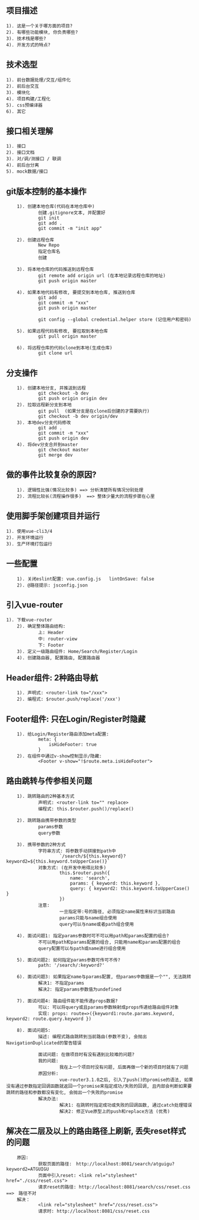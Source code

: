 ## 项目描述
    1). 这是一个关于哪方面的项目?
    2). 有哪些功能模块, 你负责哪些?
    3). 技术栈是哪些?
    4). 开发方式的特点?

## 技术选型
    1). 前台数据处理/交互/组件化
    2). 前后台交互
    3). 模块化
    4). 项目构建/工程化
    5). css预编译器
    6). 其它

## 接口相关理解
    1). 接口
    2). 接口文档
    3). 对/调/测接口 / 联调
    4). 前后台分离
    5). mock数据/接口

## git版本控制的基本操作
		1). 创建本地仓库(代码在本地仓库中)
				创建.gitignore文本, 并配置好
				git init
				git add .
				git commit -m "init app"

		2). 创建远程仓库
				New Repo
				指定仓库名
				创建		

		3). 将本地仓库的代码推送到远程仓库
				git remote add origin url (在本地记录远程仓库的地址)
				git push origin master

		4). 如果本地代码有修改, 要提交到本地仓库, 推送到仓库
				git add .
				git commit -m "xxx"
				git push origin master

				git config --global credential.helper store (记住用户和密码)

		5). 如果远程代码有修改, 要拉取到本地仓库
				git pull origin master

		6). 将远程仓库的代码clone到本地(生成仓库)
				git clone url

## 分支操作
		1). 创建本地分支, 并推送到远程
				git checkout -b dev
				git push origin origin dev
		2). 拉取远程新分支到本地
				git pull  (如果分支是在clone后创建的才需要执行)
				git checkout -b dev origin/dev
		3). 本地dev分支代码修改
				git add .
				git commit -m "xxx"
				git push origin dev
		4). 将dev分支合并到master
				git checkout master
				git merge dev

## 做的事件比较复杂的原因?
		1). 逻辑性比强(情况比较多) ==> 分析清楚所有情况分别处理
		2). 流程比较长(流程操作很多)  ==> 整体少量大的流程步骤在心里
	
## 使用脚手架创建项目并运行
    1). 使用vue-cli3/4
    2). 开发环境运行
    3). 生产环境打包运行

## 一些配置
		1). 关闭eslint配置: vue.config.js   lintOnSave: false
		2). @路径提示: jsconfig.json

## 引入vue-router
    1). 下载vue-router
		2). 确定整体路由结构:
				上: Header
				中: router-view
				下: Footer
		3). 定义一级路由组件: Home/Search/Register/Login
		4). 创建路由器, 配置路由, 配置路由器

## Header组件: 2种路由导航
		1). 声明式: <router-link to="/xxx">
		2). 编程式: $router.push/replace('/xxx')

## Footer组件: 只在Login/Register时隐藏
		1). 给Login/Register路由添加meta配置: 
				meta: {
					isHideFooter: true
				}
		2). 在组件中通过v-show控制显示/隐藏: 
				<Footer v-show="!$route.meta.isHideFooter">

## 路由跳转与传参相关问题
		1). 跳转路由的2种基本方式
				声明式: <router-link to="" replace>
				编程式: this.$router.push()/replace()

		2). 跳转路由携带参数的类型
				params参数
				query参数
		
		3). 携带参数的2种方式
				字符串方式: 将参数手动拼接到path中
						`/search/${this.keyword}?keyword2=${this.keyword.toUpperCase()}`
				对象方式: (在开发中用得比较多)
						this.$router.push({
							name: 'search', 
							params: { keyword: this.keyword },
							query: { keyword2: this.keyword.toUpperCase() }
						})
				注意: 
						一旦指定带:号的路径, 必须指定name属性来标识当前路由
						params只能与name组合使用
						query可以与name或者path组合使用

		4). 面试问题1: 指定params参数时可不可以用path和params配置的组合?
				不可以用path和params配置的组合, 只能用name和params配置的组合
				query配置可以与path或name进行组合使用

		5). 面试问题2: 如何指定params参数可传可不传?    
				path: '/search/:keyword?'

		6). 面试问题3: 如果指定name与params配置, 但params中数据是一个"", 无法跳转
				解决1: 不指定params
				解决2: 指定params参数值为undefined

		7). 面试问题4: 路由组件能不能传递props数据?
				可以: 可以将query或且params参数映射成props传递给路由组件对象
				实现: props: route=>({keyword1:route.params.keyword, keyword2: route.query.keyword })

		8). 面试问题5: 
				描述: 编程式路由跳转到当前路由(参数不变), 会抛出NavigationDuplicated的警告错误

				面试问题: 在做项目时有没有遇到比较难的问题?
				我的问题: 
						我在上一个项目时没有问题, 后面再做一个新的项目时就有了问题
				原因分析: 
						vue-router3.1.0之后, 引入了push()的promise的语法, 如果没有通过参数指定回调函数就返回一个promise来指定成功/失败的回调, 且内部会判断如果要跳转的路径和参数都没有变化, 会抛出一个失败的promise
				解决办法:
						解决1: 在跳转时指定成功或失败的回调函数, 通过catch处理错误
						解决2: 修正Vue原型上的push和replace方法 (优秀)

## 解决在二层及以上的路由路径上刷新, 丢失reset样式的问题
		原因: 
				获取页面的路径:　http://localhost:8081/search/atguigu?keyword2=ATGUIGU
				页面中引入reset: <link rel="stylesheet" href="./css/reset.css"> 
				请求reset的路径: http://localhost:8081/search/css/reset.css ==>　路径不对
		解决： 
				<link rel="stylesheet" href="/css/reset.css">
				请求时: http://localhost:8081/css/reset.css
